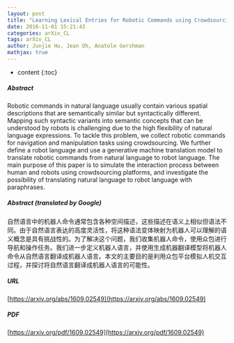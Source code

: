 ```yaml
---
layout: post
title: "Learning Lexical Entries for Robotic Commands using Crowdsourcing"
date: 2016-11-01 15:21:43
categories: arXiv_CL
tags: arXiv_CL
author: Junjie Hu, Jean Oh, Anatole Gershman
mathjax: true
---
```


* content
{:toc}

##### Abstract
Robotic commands in natural language usually contain various spatial descriptions that are semantically similar but syntactically different. Mapping such syntactic variants into semantic concepts that can be understood by robots is challenging due to the high flexibility of natural language expressions. To tackle this problem, we collect robotic commands for navigation and manipulation tasks using crowdsourcing. We further define a robot language and use a generative machine translation model to translate robotic commands from natural language to robot language. The main purpose of this paper is to simulate the interaction process between human and robots using crowdsourcing platforms, and investigate the possibility of translating natural language to robot language with paraphrases.

##### Abstract (translated by Google)
自然语言中的机器人命令通常包含各种空间描述，这些描述在语义上相似但语法不同。由于自然语言表达的高度灵活性，将这种语法变体映射为机器人可以理解的语义概念是具有挑战性的。为了解决这个问题，我们收集机器人命令，使用众包进行导航和操作任务。我们进一步定义机器人语言，并使用生成机器翻译模型将机器人命令从自然语言翻译成机器人语言。本文的主要目的是利用众包平台模拟人机交互过程，并探讨将自然语言翻译成机器人语言的可能性。

##### URL
[https://arxiv.org/abs/1609.02549](https://arxiv.org/abs/1609.02549)

##### PDF
[https://arxiv.org/pdf/1609.02549](https://arxiv.org/pdf/1609.02549)

